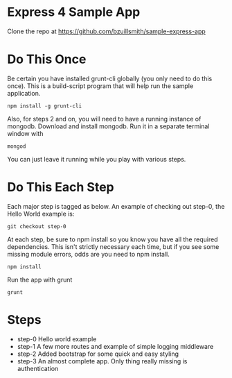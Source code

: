 Express 4 Sample App
====================

Clone the repo at https://github.com/bzuillsmith/sample-express-app

Do This Once
============
Be certain you have installed grunt-cli globally (you only need to do this once). This is a build-script program
that will help run the sample application.

```npm install -g grunt-cli```

Also, for steps 2 and on, you will need to have a running instance of mongodb. Download 
and install mongodb. Run it in a separate terminal window with

```mongod ```

You can just leave it running while you play with various steps.

Do This Each Step
=================
Each major step is tagged as below. An example of checking out step-0, the Hello World example is:

```git checkout step-0```

At each step, be sure to npm install so you know you have all the required dependencies. This
isn't strictly necessary each time, but if you see some missing module errors, odds are you need
to npm install.

```npm install```

Run the app with grunt

```grunt```

Steps
=====
* step-0 Hello world example
* step-1 A few more routes and example of simple logging middleware
* step-2 Added bootstrap for some quick and easy styling
* step-3 An almost complete app. Only thing really missing is authentication
